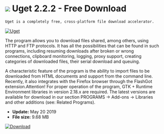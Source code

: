 # ![](https://cdn.softexe.net/static/icon/win.gif) Uget 2.2.2 - Free Download

```sh
Uget is a completely free, cross-platform file download accelerator.
```
[![Uget](https://gallery.dpcdn.pl/imgc/Tools/2736/g_-_420x350_1.5_-_x20110422161145_00.jpg)](https://softexe.net/win/internet/file-downloader/uget:pRegR.html)

The program allows you to download files shared, among others, using HTTP and FTP protocols. It has all the possibilities that can be found in such programs, including resuming downloads after broken or wrong connections, clipboard monitoring, logging, proxy support, creating categories of downloaded files, their serial download and queuing.
 
 A characteristic feature of the program is the ability to import files to be downloaded from HTML documents and support from the command line. Recently, it also integrates with the Firefox browser through the FlashGot extension.Attention!
 For proper operation of the program, GTK + Runtime Environment libraries in version 2.18.x are required. The latest versions are available for download in our section PROGRAMS -&gt; Add-ons -&gt; Libraries and other additions (see: Related Programs).


- **Update:** May 20 2019
- **File size:** 9.68 MB

[![Download](https://cdn.softexe.net/static/img/download.png)](https://softexe.net/win/internet/file-downloader/uget:pRegR.html)

